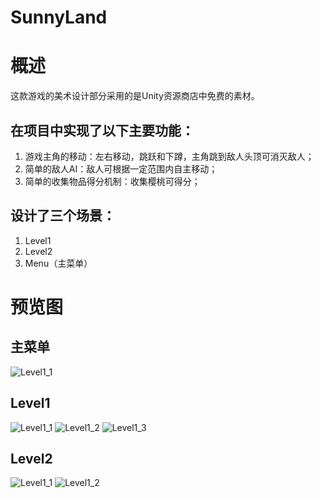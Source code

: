# SunnyLand
# 概述
这款游戏的美术设计部分采用的是Unity资源商店中免费的素材。
## 在项目中实现了以下主要功能： 
1.  游戏主角的移动：左右移动，跳跃和下蹲，主角跳到敌人头顶可消灭敌人；
2.	简单的敌人AI：敌人可根据一定范围内自主移动；
3.	简单的收集物品得分机制：收集樱桃可得分；
## 设计了三个场景：
1.  Level1
2.  Level2
3.  Menu（主菜单）
# 预览图
## 主菜单
![Level1_1](https://github.com/DengXF1225/SunnyLand/blob/master/Img/productShow/MainMenu.png)

## Level1
![Level1_1](https://github.com/DengXF1225/SunnyLand/blob/master/Img/productShow/Leve1_1.png)
![Level1_2](https://github.com/DengXF1225/SunnyLand/blob/master/Img/productShow/Leve1_2.png)
![Level1_3](https://github.com/DengXF1225/SunnyLand/blob/master/Img/productShow/Leve1_3.png)

## Level2
![Level1_1](https://github.com/DengXF1225/SunnyLand/blob/master/Img/productShow/Leve2_1.png)
![Level1_2](https://github.com/DengXF1225/SunnyLand/blob/master/Img/productShow/Leve2_2.png)
